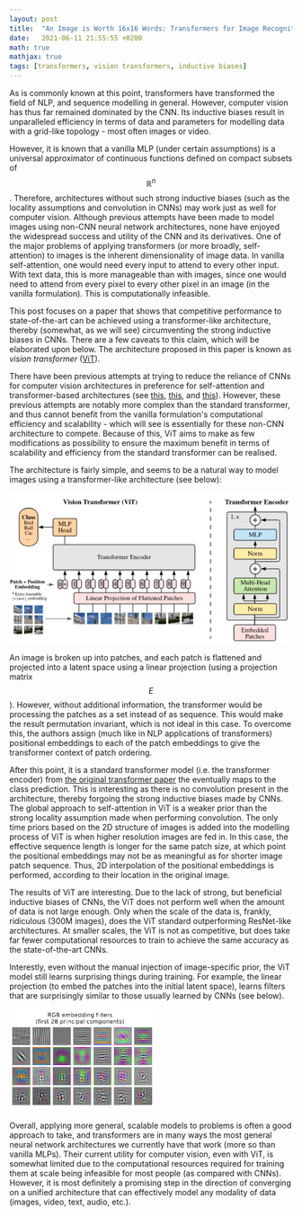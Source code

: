 ```yaml
---
layout: post
title:  "An Image is Worth 16x16 Words: Transformers for Image Recognition at Scale"
date:   2021-06-11 21:55:55 +0200
math: true
mathjax: true
tags: [transformers, vision transformers, inductive biases]
---
```


As is commonly known at this point, transformers have transformed the field of
NLP, and sequence modelling in general. However, computer vision has thus far
remained dominated by the CNN. Its inductive biases result in unparalleled
efficiency in terms of data and parameters for modelling data with a grid-like
topology - most often images or video.

However, it is known that a vanilla MLP (under certain assumptions) is a universal
approximator of continuous functions defined on compact subsets of
$$ \mathbb{R}^n $$. Therefore, architectures without such strong inductive biases
(such as the locality assumptions and convolution in CNNs) may work just as well
for computer vision. Although previous attempts have been made to model images
using non-CNN neural network architectures, none have enjoyed the widespread
success and utility of the CNN and its derivatives. One of the major problems of
applying transformers (or more broadly, self-attention) to images is the inherent
dimensionality of image data. In vanilla self-attention, one would need every input
to attend to every other input. With text data, this is more manageable than with images,
since one would need to attend from every pixel to every other pixel in an image
(in the vanilla formulation). This is computationally infeasible.

This post focuses on a paper that shows that competitive performance to state-of-the-art
can be achieved using a transformer-like architecture, thereby (somewhat, as we will see)
circumventing the strong inductive biases in CNNs. There are a few caveats to this claim,
which will be elaborated upon below. The architecture proposed in this paper is known as
*vision transformer* ([ViT](https://openreview.net/pdf?id=YicbFdNTTy)).

There have been previous attempts at trying to reduce the reliance of CNNs for computer
vision architectures in preference for self-attention and transformer-based
architectures (see [this](https://arxiv.org/pdf/1711.07971.pdf),
[this](https://arxiv.org/abs/2005.12872), and [this](https://arxiv.org/abs/1906.05909)).
However, these previous attempts are notably more complex than the standard
transformer, and thus cannot benefit from the vanilla formulation's computational
efficiency and scalability - which will see is essentially for these non-CNN
architecture to compete. Because of this, ViT aims to make as few modifications as
possibility to ensure the maximum benefit in terms of scalability and
efficiency from the standard transformer can be realised.

The architecture is fairly simple, and seems to be a natural way to model images using a
transformer-like architecture (see below):

![vit](/assets/vit.png)

An image is broken up into patches, and each patch is flattened and projected
into a latent space using a linear projection (using a projection matrix $$ E $$).
However, without additional information, the transformer would be processing the
patches as a set instead of as sequence. This would make the result permutation
invariant, which is not ideal in this case. To overcome this, the authors assign
(much like in NLP applications of transformers) positional embeddings to each of
the patch embeddings to give the transformer context of patch ordering.

After this point, it is a standard transformer model (i.e. the transformer encoder)
from [the original transformer paper](https://arxiv.org/abs/1706.03762) the eventually
maps to the class prediction. This is interesting as there is no convolution present
in the architecture, thereby forgoing the strong inductive biases made by CNNs. The
global approach to self-attention in ViT is a weaker prior than the strong locality
assumption made when performing convolution. The only time priors based on the 2D
structure of images is added into the modelling process of ViT is when higher
resolution images are fed in. In this case, the effective sequence length is
longer for the same patch size, at which point the positional embeddings may not
be as meaningful as for shorter image patch sequence. Thus, 2D interpolation of
the positional embeddings is performed, according to their location in the
original image.

The results of ViT are interesting. Due to the lack of strong, but beneficial
inductive biases of CNNs, the ViT does not perform well when the amount of data
is not large enough. Only when the scale of the data is, frankly, ridiculous (300M images),
does the ViT standard outperforming ResNet-like architectures. At smaller scales, the
ViT is not as competitive, but does take far fewer computational resources to train
to achieve the same accuracy as the state-of-the-art CNNs.

Interestly, even without the manual injection of image-specific prior, the ViT
model still learns surprising things during training. For example, the linear
projection (to embed the patches into the initial latent space), learns filters
that are surprisingly similar to those usually learned by CNNs (see below).

![vitviz1](/assets/vitviz1.png)

Overall, applying more general, scalable models to problems is often a good
approach to take, and transformers are in many ways the most general neural
network architectures we currently have that work (more so than vanilla MLPs).
Their current utility for computer vision, even with ViT, is somewhat limited
due to the computational resources required for training them at scale being
infeasible for most people (as compared with CNNs). However, it is most definitely
a promising step in the direction of converging on a unified architecture that
can effectively model any modality of data (images, video, text, audio, etc.).
